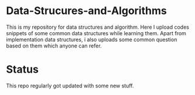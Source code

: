 # Data-Strucures-and-Algorithms

This is my repository for data structures and algorithm. Here I upload codes snippets of some common data structures while learning them. Apart from implementation data structures, i also uploads some common question based on them which anyone can refer.

# Status
This repo regularly got updated with some new stuff.
